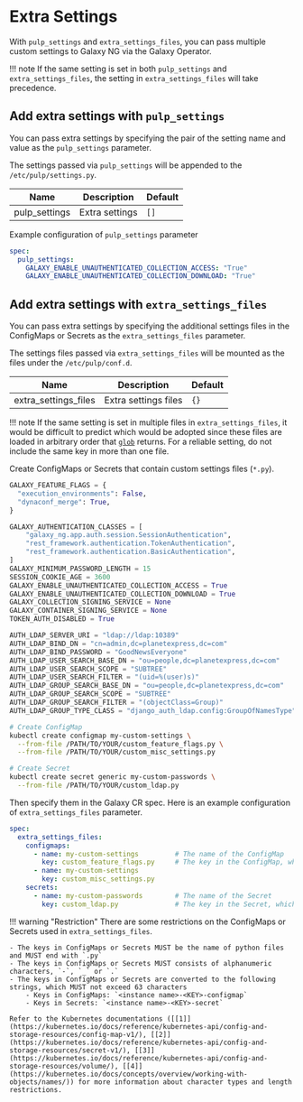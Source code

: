 # Extra Settings

With `pulp_settings` and `extra_settings_files`, you can pass multiple custom settings to Galaxy NG via the Galaxy Operator.

!!! note
    If the same setting is set in both `pulp_settings` and `extra_settings_files`, the setting in `extra_settings_files` will take precedence.

## Add extra settings with `pulp_settings`

You can pass extra settings by specifying the pair of the setting name and value as the `pulp_settings` parameter.

The settings passed via `pulp_settings` will be appended to the `/etc/pulp/settings.py`.

| Name           | Description    | Default   |
| -------------- | -------------- | --------- |
| pulp_settings  | Extra settings | `[]`      |

Example configuration of `pulp_settings` parameter

```yaml
spec:
  pulp_settings:
    GALAXY_ENABLE_UNAUTHENTICATED_COLLECTION_ACCESS: "True"
    GALAXY_ENABLE_UNAUTHENTICATED_COLLECTION_DOWNLOAD: "True"
```

## Add extra settings with `extra_settings_files`

You can pass extra settings by specifying the additional settings files in the ConfigMaps or Secrets as the `extra_settings_files` parameter.

The settings files passed via `extra_settings_files` will be mounted as the files under the `/etc/pulp/conf.d`.

| Name                 | Description          | Default   |
| -------------------- | -------------------- | --------- |
| extra_settings_files | Extra settings files | `{}`      |

!!! note
    If the same setting is set in multiple files in `extra_settings_files`, it would be difficult to predict which would be adopted since these files are loaded in arbitrary order that [`glob`](https://docs.python.org/3/library/glob.html) returns. For a reliable setting, do not include the same key in more than one file.

Create ConfigMaps or Secrets that contain custom settings files (`*.py`).

```python title="custom_feature_flags.py"
GALAXY_FEATURE_FLAGS = {
  "execution_environments": False,
  "dynaconf_merge": True,
}
```

```python title="custom_misc_settings.py"
GALAXY_AUTHENTICATION_CLASSES = [
    "galaxy_ng.app.auth.session.SessionAuthentication",
    "rest_framework.authentication.TokenAuthentication",
    "rest_framework.authentication.BasicAuthentication",
]
GALAXY_MINIMUM_PASSWORD_LENGTH = 15
SESSION_COOKIE_AGE = 3600
GALAXY_ENABLE_UNAUTHENTICATED_COLLECTION_ACCESS = True
GALAXY_ENABLE_UNAUTHENTICATED_COLLECTION_DOWNLOAD = True
GALAXY_COLLECTION_SIGNING_SERVICE = None
GALAXY_CONTAINER_SIGNING_SERVICE = None
TOKEN_AUTH_DISABLED = True
```

```python title="custom_ldap.py"
AUTH_LDAP_SERVER_URI = "ldap://ldap:10389"
AUTH_LDAP_BIND_DN = "cn=admin,dc=planetexpress,dc=com"
AUTH_LDAP_BIND_PASSWORD = "GoodNewsEveryone"
AUTH_LDAP_USER_SEARCH_BASE_DN = "ou=people,dc=planetexpress,dc=com"
AUTH_LDAP_USER_SEARCH_SCOPE = "SUBTREE"
AUTH_LDAP_USER_SEARCH_FILTER = "(uid=%(user)s)"
AUTH_LDAP_GROUP_SEARCH_BASE_DN = "ou=people,dc=planetexpress,dc=com"
AUTH_LDAP_GROUP_SEARCH_SCOPE = "SUBTREE"
AUTH_LDAP_GROUP_SEARCH_FILTER = "(objectClass=Group)"
AUTH_LDAP_GROUP_TYPE_CLASS = "django_auth_ldap.config:GroupOfNamesType"
```

```bash title="Create ConfigMap and Secret"
# Create ConfigMap
kubectl create configmap my-custom-settings \
  --from-file /PATH/TO/YOUR/custom_feature_flags.py \
  --from-file /PATH/TO/YOUR/custom_misc_settings.py

# Create Secret
kubectl create secret generic my-custom-passwords \
  --from-file /PATH/TO/YOUR/custom_ldap.py
```

Then specify them in the Galaxy CR spec. Here is an example configuration of `extra_settings_files` parameter.

```yaml
spec:
  extra_settings_files:
    configmaps:
      - name: my-custom-settings         # The name of the ConfigMap
        key: custom_feature_flags.py     # The key in the ConfigMap, which means the file name
      - name: my-custom-settings
        key: custom_misc_settings.py
    secrets:
      - name: my-custom-passwords        # The name of the Secret
        key: custom_ldap.py              # The key in the Secret, which means the file name
```

!!! warning "Restriction"
    There are some restrictions on the ConfigMaps or Secrets used in `extra_settings_files`.

    - The keys in ConfigMaps or Secrets MUST be the name of python files and MUST end with `.py`
    - The keys in ConfigMaps or Secrets MUST consists of alphanumeric characters, `-`, `_` or `.`
    - The keys in ConfigMaps or Secrets are converted to the following strings, which MUST not exceed 63 characters
        - Keys in ConfigMaps: `<instance name>-<KEY>-configmap`
        - Keys in Secrets: `<instance name>-<KEY>-secret`

    Refer to the Kubernetes documentations ([[1]](https://kubernetes.io/docs/reference/kubernetes-api/config-and-storage-resources/config-map-v1/), [[2]](https://kubernetes.io/docs/reference/kubernetes-api/config-and-storage-resources/secret-v1/), [[3]](https://kubernetes.io/docs/reference/kubernetes-api/config-and-storage-resources/volume/), [[4]](https://kubernetes.io/docs/concepts/overview/working-with-objects/names/)) for more information about character types and length restrictions.
